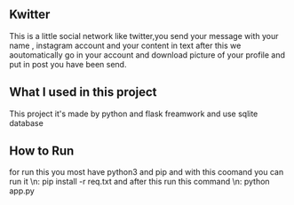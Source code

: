 ## Kwitter
This is a little social network like twitter,you send your message with your name , instagram account and your content in text after this we aoutomatically go in your account and download picture of your profile and put in post you have been send.

## What I used in this project 
This project it's made by python and flask freamwork and use sqlite database 

## How to Run 
for run this you most have python3 and pip and with this coomand you can run it \n:
  pip install -r req.txt
 and after this run this command \n:
  python app.py
